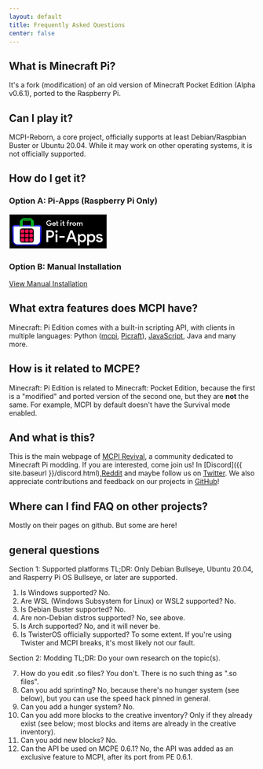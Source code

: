 ```yaml
---
layout: default
title: Frequently Asked Questions
center: false
---
```


## What is Minecraft Pi?

It's a fork (modification) of an old version of Minecraft Pocket Edition (Alpha v0.6.1), ported to the Raspberry Pi.

## Can I play it?

MCPI-Reborn, a core project, officially supports at least Debian/Raspbian Buster or Ubuntu 20.04. While it may work on other operating systems, it is not officially supported.

## How do I get it?

### Option A: Pi-Apps (Raspberry Pi Only)
[![Pi-Apps](https://github.com/Botspot/pi-apps/blob/master/icons/badge.png?raw=true)](https://github.com/Botspot/pi-apps)

### Option B: Manual Installation
[View Manual Installation](https://gitea.thebrokenrail.com/TheBrokenRail/minecraft-pi-reborn/src/branch/master/docs/INSTALL.md)

## What extra features does MCPI have?

Minecraft: Pi Edition comes with a built-in scripting API, with clients in multiple languages: Python ([mcpi](https://github.com/martinohanlon/mcpi), [Picraft](https://picraft.readthedocs.io/)), [JavaScript](https://github.com/mdnorman/node-mcpi), Java and many more.

## How is it related to MCPE?

Minecraft: Pi Edition is related to Minecraft: Pocket Edition, because the first is a "modified" and ported version of the second one, but they are **not** the same. For example, MCPI by default doesn't have the Survival mode enabled.

## And what is this?

This is the main webpage of [MCPI Revival](https://github.com/MCPI-Revival), a community dedicated to Minecraft Pi modding. If you are interested, come join us! In [Discord]({{ site.baseurl }}/discord.html),[Reddit](https://reddit.com/r/MCPIDevs) and maybe follow us on [Twitter](https://twitter.com/mcpirevival). We also appreciate contributions and feedback on our projects in [GitHub](https://github.com/MCPI-Devs)!

## Where can I find FAQ on other projects?

Mostly on their pages on github. But some are here!


## general questions

Section 1: Supported platforms
TL;DR: Only Debian Bullseye, Ubuntu 20.04, and Rasperry Pi OS Bullseye, or later are supported.

1. Is Windows supported?
No.
2. Are WSL (Windows Subsystem for Linux) or WSL2 supported?
No.
3. Is Debian Buster supported?
No.
4. Are non-Debian distros supported?
No, see above.
5. Is Arch supported?
No, and it will never be.
6. Is TwisterOS officially supported?
To some extent. If you're using Twister and MCPI breaks, it's most likely not our fault.

Section 2: Modding
TL;DR: Do your own research on the topic(s).

7. How do you edit .so files?
You don't. There is no such thing as ".so files".
8. Can you add sprinting?
No, because there's no hunger system (see below), but you can use the speed hack pinned in general.
9. Can you add a hunger system?
No.
10. Can you add more blocks to the creative inventory?
Only if they already exist (see below; most blocks and items are already in the creative inventory).
11. Can you add new blocks?
No.
12. Can the API be used on MCPE 0.6.1?
No, the API was added as an exclusive feature to MCPI, after its port from PE 0.6.1.

